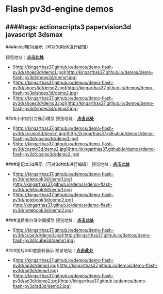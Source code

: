 Flash pv3d-engine demos
================================

####tags: actionscripts3 papervision3d javascript 3dsmax
---------------------------------------------

####nide鞋3d展示（可对3d物体进行编辑）

预览地址：[**点击此处**](http://kingarthas37.github.io/demos/demo-flash-pv3d/shoes3d/index.html)
* ![http://kingarthas37.github.io/demos/demo-flash-pv3d/shoes3d/demo1.jpg](http://kingarthas37.github.io/demos/demo-flash-pv3d/shoes3d/demo1.jpg)
* ![http://kingarthas37.github.io/demos/demo-flash-pv3d/shoes3d/demo2.jpg](http://kingarthas37.github.io/demos/demo-flash-pv3d/shoes3d/demo2.jpg)
* ![http://kingarthas37.github.io/demos/demo-flash-pv3d/shoes3d/demo3.jpg](http://kingarthas37.github.io/demos/demo-flash-pv3d/shoes3d/demo3.jpg)

####小宇宙引力展示模型
预览地址：[**点击此处**](http://kingarthas37.github.io/demos/demo-flash-pv3d/cosmo3d/index.html)
* ![http://kingarthas37.github.io/demos/demo-flash-pv3d/cosmo3d/demo1.jpg](http://kingarthas37.github.io/demos/demo-flash-pv3d/cosmo3d/demo1.jpg)
* ![http://kingarthas37.github.io/demos/demo-flash-pv3d/cosmo3d/demo2.jpg](http://kingarthas37.github.io/demos/demo-flash-pv3d/cosmo3d/demo2.jpg)

####笔记本3d展示（可对3d物体进行编辑）
预览地址：[**点击此处**](http://kingarthas37.github.io/demos/demo-flash-pv3d/notebook3d/index.html)
* ![http://kingarthas37.github.io/demos/demo-flash-pv3d/notebook3d/demo1.jpg](http://kingarthas37.github.io/demos/demo-flash-pv3d/notebook3d/demo1.jpg)
* ![http://kingarthas37.github.io/demos/demo-flash-pv3d/notebook3d/demo2.jpg](http://kingarthas37.github.io/demos/demo-flash-pv3d/notebook3d/demo2.jpg)

####消费者价值空间模型
预览地址：[**点击此处**](http://kingarthas37.github.io/demos/demo-flash-pv3d/cube3d/index.html)
* ![http://kingarthas37.github.io/demos/demo-flash-pv3d/cube3d/demo1.jpg](http://kingarthas37.github.io/demos/demo-flash-pv3d/cube3d/demo1.jpg)

####图片360度旋转展示
预览地址：[**点击此处**](http://kingarthas37.github.io/demos/demo-flash-pv3d/ad3d/index.html)
* ![http://kingarthas37.github.io/demos/demo-flash-pv3d/ad3d/demo1.jpg](http://kingarthas37.github.io/demos/demo-flash-pv3d/ad3d/demo1.jpg)
* ![http://kingarthas37.github.io/demos/demo-flash-pv3d/ad3d/demo2.jpg](http://kingarthas37.github.io/demos/demo-flash-pv3d/ad3d/demo2.jpg)

